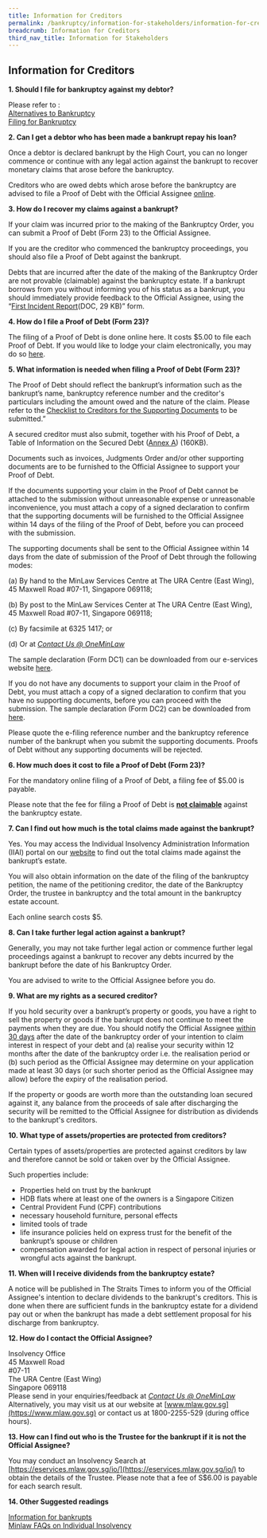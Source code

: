 ```yaml
---
title: Information for Creditors
permalink: /bankruptcy/information-for-stakeholders/information-for-creditors/
breadcrumb: Information for Creditors
third_nav_title: Information for Stakeholders
---
```

Information for Creditors
---

<b>1. Should I file for bankruptcy against my debtor?</b> <br>

Please refer to : <br>
[Alternatives to Bankruptcy](/bankruptcy/alternatives-to-bankruptcy/) <br>
[Filing for Bankruptcy](/bankruptcy/alternatives-to-bankruptcy/) <br>

<b>2. Can I get a debtor who has been made a bankrupt repay his loan?</b> <br>

Once a debtor is declared bankrupt by the High Court, you can no longer commence or continue with any legal action against the bankrupt to recover monetary claims that arose before the bankruptcy. <br>

Creditors who are owed debts which arose before the bankruptcy are advised to file a Proof of Debt with the Official Assignee [online](https://go.gov.sg/bankruptcy). <br>

<b>3. How do I recover my claims against a bankrupt?</b> <br>

If your claim was incurred prior to the making of the Bankruptcy Order, you can submit a Proof of Debt (Form 23) to the Official Assignee.<br>

If you are the creditor who commenced the bankruptcy proceedings, you should also file a Proof of Debt against the bankrupt. <br>

Debts that are incurred after the date of the making of the Bankruptcy Order are not provable (claimable) against the bankruptcy estate. If a bankrupt borrows from you without informing you of his status as a bankrupt, you should immediately provide feedback to the Official Assignee, using the “[First Incident Report](/files/FIRST-INFORMATION-REPORT-PTIB-IIDRDS-DDF.docx)(DOC, 29 KB)” form. <br>

<b>4. How do I file a Proof of Debt (Form 23)?</b> <br>

The filing of a Proof of Debt is done online here. It costs $5.00 to file each Proof of Debt. If you would like to lodge your claim electronically, you may do so [here](https://go.gov.sg/bankruptcy). <br>

<b>5. What information is needed when filing a Proof of Debt (Form 23)?</b> <br>

The Proof of Debt should reflect the bankrupt’s information such as the bankrupt’s name, bankruptcy reference number and the creditor's particulars including the amount owed and the nature of the claim. Please refer to the [Checklist to Creditors for the Supporting Documents](/bankruptcy/forms/) to be submitted.” <br>

A secured creditor must also submit, together with his Proof of Debt, a Table of Information on the Secured Debt ([Annex A](/files/AnnexATableofInformationonSecuredDebt.pdf)) (160KB). <br>

Documents such as invoices, Judgments Order and/or other supporting documents are to be furnished to the Official Assignee to support your Proof of Debt.<br>

If the documents supporting your claim in the Proof of Debt cannot be attached to the submission without unreasonable expense or unreasonable inconvenience, you must attach a copy of a signed declaration to confirm that the supporting documents will be furnished to the Official Assignee within 14 days of the filing of the Proof of Debt, before you can proceed with the submission. <br>

The supporting documents shall be sent to the Official Assignee within 14 days from the date of submission of the Proof of Debt through the following modes: <br>

(a) By hand to the MinLaw Services Centre at The URA Centre (East Wing), 45 Maxwell Road #07-11, Singapore 069118; <br>

(b) By post to the MinLaw Services Center at The URA Centre (East Wing), 45 Maxwell Road #07-11, Singapore 069118; <br>

(c) By facsimile at 6325 1417; or <br>

(d) Or at *[Contact Us @ OneMinLaw](https://www.mlaw.gov.sg/eservices/enquiry/)* <br>

The sample declaration (Form DC1) can be downloaded from our e-services website [here](https://www.mlaw.gov.sg/eservices/io/). <br>

If you do not have any documents to support your claim in the Proof of Debt, you must attach a copy of a signed declaration to confirm that you have no supporting documents, before you can proceed with the submission. The sample declaration (Form DC2) can be downloaded from [here](/debt-repayment-scheme/forms/). <br>

Please quote the e-filing reference number and the bankruptcy reference number of the bankrupt when you submit the supporting documents. Proofs of Debt without any supporting documents will be rejected. <br>

<b>6. How much does it cost to file a Proof of Debt (Form 23)?</b> <br>

For the mandatory online filing of a Proof of Debt, a filing fee of $5.00 is payable. <br>

Please note that the fee for filing a Proof of Debt is <b><u>not claimable</u></b> against the bankruptcy estate.  <br>

<b>7. Can I find out how much is the total claims made against the bankrupt?</b> <br>

Yes. You may access the Individual Insolvency Administration Information (IIAI) portal on our [website](https://www.mlaw.gov.sg/eservices/io/) to find out the total claims made against the bankrupt’s estate. <br>

You will also obtain information on the date of the filing of the bankruptcy petition, the name of the petitioning creditor, the date of the Bankruptcy Order, the trustee in bankruptcy and the total amount in the bankruptcy estate account. <br>

Each online search costs $5. <br>

<b>8. Can I take further legal action against a bankrupt?</b> <br>

Generally, you may not take further legal action or commence further legal  proceedings against a bankrupt to recover any debts incurred by the bankrupt before the date of his Bankruptcy Order. <br>

You are advised to write to the Official Assignee before you do. <br>

<b>9. What are my rights as a secured creditor?</b> <br>

If you hold security over a bankrupt’s property or goods, you have a right to sell the property or goods if the bankrupt does not continue to meet the payments when they are due. You should notify the Official Assignee <u>within 30 days</u> after the date of the bankruptcy order of your intention to claim interest in respect of your debt  and (a) realise your security within 12 months after the date of the bankruptcy order i.e. the realisation period or (b) such period as the Official Assignee may determine on your application made at least 30 days (or such shorter period as the Official Assignee may allow) before the expiry of the realisation period. <br>

If the property or goods are worth more than the outstanding loan secured against it, any balance from the proceeds of sale after discharging the security will be remitted to the Official Assignee for distribution as dividends to the bankrupt's creditors. <br>

<b>10. What type of assets/properties are protected from creditors?</b> <br>

Certain types of assets/properties are protected against creditors by law and therefore cannot be sold or taken over by the Official Assignee. <br>

Such properties include: <br>

* Properties held on trust by the bankrupt
* HDB flats where at least one of the owners is a Singapore Citizen
* Central Provident Fund (CPF) contributions
* necessary household furniture, personal effects
* limited tools of trade
* life insurance policies held on express trust for the benefit of the bankrupt’s spouse or children
* compensation awarded for legal action in respect of personal injuries or wrongful acts against the bankrupt.
 

<b>11. When will I receive dividends from the bankruptcy estate?</b> <br>
 
A notice will be published in The Straits Times to inform you of the Official Assignee's intention to declare dividends to the bankrupt's creditors. This is done when there are sufficient funds in the bankruptcy estate for a dividend pay out or when the bankrupt has made a debt settlement proposal for his discharge from bankruptcy. <br>

<b>12. How do I contact the Official Assignee?</b> <br>

Insolvency Office <br>
45 Maxwell Road<br>
#07-11<br>
The URA Centre (East Wing)<br>
Singapore 069118<br>
Please send in your enquiries/feedback at *[Contact Us @ OneMinLaw](https://www.mlaw.gov.sg/eservices/enquiry/)*<br>
Alternatively, you may visit us at our website at [www.mlaw.gov.sg](https://www.mlaw.gov.sg) or contact us at 1800-2255-529 (during office hours).<br>

 

<b>13. How can I find out who is the Trustee for the bankrupt if it is not the Official Assignee?</b> <br>

You may conduct an Insolvency Search at [https://eservices.mlaw.gov.sg/io/](https://eservices.mlaw.gov.sg/io/) to obtain the details of the Trustee. Please note that a fee of S$6.00 is payable for each search result.<br>

<b>14. Other Suggested readings</b> <br>

[Information for bankrupts](/bankruptcy/information-for-bankrupts/) <br>
[Minlaw FAQs on Individual Insolvency](https://va.ecitizen.gov.sg/cfp/customerPages/mlaw/explorefaq.aspx)